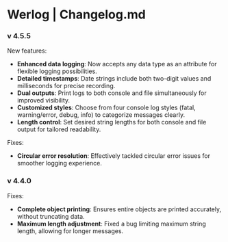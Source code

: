 # Werlog | Changelog.md

### v 4.5.5
New features:
- **Enhanced data logging**: Now accepts any data type as an attribute for flexible logging possibilities.
- **Detailed timestamps**: Date strings include both two-digit values and milliseconds for precise recording.
- **Dual outputs**: Print logs to both console and file simultaneously for improved visibility.
- **Customized styles**: Choose from four console log styles (fatal, warning/error, debug, info) to categorize messages clearly.
- **Length control**: Set desired string lengths for both console and file output for tailored readability.

Fixes:
- **Circular error resolution**: Effectively tackled circular error issues for smoother logging experience.

### v 4.4.0
Fixes:
- **Complete object printing**: Ensures entire objects are printed accurately, without truncating data.
- **Maximum length adjustment**: Fixed a bug limiting maximum string length, allowing for longer messages.
